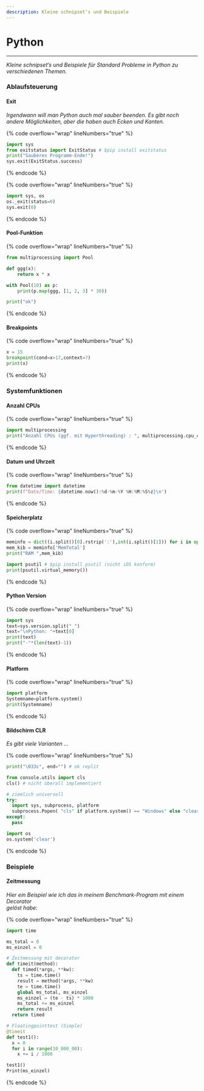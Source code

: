 ```yaml
---
description: Kleine schnipset‘s und Beispiele
---
```


# Python

****

_Kleine schnipset‘s und Beispiele für Standard Probleme in Python zu verschiedenen Themen._

### Ablaufsteuerung

#### Exit

_Irgendwann will man Python auch mal sauber beenden. Es gibt noch andere Möglichkeiten, aber die haben auch Ecken und Kanten._&#x20;

{% code overflow="wrap" lineNumbers="true" %}
```python
import sys
from exitstatus import ExitStatus # $pip install exitstatus 
print("Sauberes Programm-Ende!")
sys.exit(ExitStatus.success)
```
{% endcode %}

{% code overflow="wrap" lineNumbers="true" %}
```python
import sys, os
os._exit(status=0)
sys.exit(0)
```
{% endcode %}

#### Pool-Funktion&#x20;

{% code overflow="wrap" lineNumbers="true" %}
```python
from multiprocessing import Pool

def ggg(x):
    return x * x

with Pool(10) as p:
    print(p.map(ggg, [1, 2, 3] * 30))

print("ok")
```
{% endcode %}

#### Breakpoints&#x20;

{% code overflow="wrap" lineNumbers="true" %}
```python
x = 15
breakpoint(cond=x>17,context=7)
print(x)
```
{% endcode %}

### Systemfunktionen

#### Anzahl CPUs

{% code overflow="wrap" lineNumbers="true" %}
```python
import multiprocessing
print("Anzahl CPUs (ggf. mit Hyperthreading) : ", multiprocessing.cpu_count())
```
{% endcode %}

#### Datum und Uhrzeit

{% code overflow="wrap" lineNumbers="true" %}
```python
from datetime import datetime
print(f"Date/Time: {datetime.now():%d-%m-%Y %H:%M:%S%z}\n")
```
{% endcode %}

#### Speicherplatz

{% code overflow="wrap" lineNumbers="true" %}
```python
meminfo = dict((i.split()[0].rstrip(':'),int(i.split()[1])) for i in open('/proc/meminfo').readlines())
mem_kib = meminfo['MemTotal']  
print("RAM ",mem_kib)

import psutil # $pip install psutil (nicht iOS konform)
print(psutil.virtual_memory())
```
{% endcode %}

#### Python Version&#x20;

{% code overflow="wrap" lineNumbers="true" %}
```python
import sys
text=sys.version.split(" ")
text="\nPython: "+text[0]
print(text)
print("-"*(len(text)-1))
```
{% endcode %}

#### Platform&#x20;

{% code overflow="wrap" lineNumbers="true" %}
```python
import platform
Systemname=platform.system()
print(Systemname)
```
{% endcode %}

#### Bildschirm CLR

_Es gibt viele Varianten …_

{% code overflow="wrap" lineNumbers="true" %}
```python
print("\033c", end="") # ok replit

from console.utils import cls
cls() # nicht überall implementiert 

# ziemlich universell 
try:
  import sys, subprocess, platform
  subprocess.Popen( "cls" if platform.system() == "Windows" else "clear", shell=True)
except:
  pass

import os 
os.system('clear')
```
{% endcode %}

### Beispiele&#x20;

#### Zeitmessung

_Hier ein Beispiel wie ich das in meinem Benchmark-Program mit einem Decorator_\
_gelöst habe:_

{% code overflow="wrap" lineNumbers="true" %}
```python
import time

ms_total = 0
ms_einzel = 0

# Zeitmessung mit decorator
def timeit(method):
  def timed(*args, **kw):
    ts = time.time()
    result = method(*args, **kw)
    te = time.time()
    global ms_total, ms_einzel
    ms_einzel = (te - ts) * 1000
    ms_total += ms_einzel
    return result
  return timed

# Floatingpointtest (Simple)
@timeit
def test1():
  x = 0
  for i in range(10_000_00):
    x += i / 1000

test1()
Print(ms_einzel)
```
{% endcode %}
